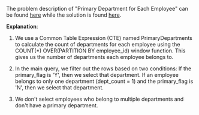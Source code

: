 The problem description of "Primary Department for Each Employee" can be found [here](https://leetcode.com/problems/primary-department-for-each-employee/description/) while the solution is found [here](https://github.com/aurimas13/Solutions-To-Problems/blob/main/LeetCode/SQL%20Solutions/Percentage%20of%20Users%20Attended%20a%20Contest/percentage.sql).

**Explanation**:

1. We use a Common Table Expression (CTE) named PrimaryDepartments to calculate the count of departments for each employee using the COUNT(*) OVER(PARTITION BY employee_id) window function. This gives us the number of departments each employee belongs to.

2. In the main query, we filter out the rows based on two conditions:
If the primary_flag is 'Y', then we select that department.
If an employee belongs to only one department (dept_count = 1) and the primary_flag is 'N', then we select that department.

3. We don't select employees who belong to multiple departments and don't have a primary department.